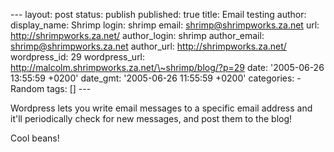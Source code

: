--- layout: post status: publish published: true title: Email testing
author: display\_name: Shrimp login: shrimp email:
shrimp@shrimpworks.za.net url: http://shrimpworks.za.net/ author\_login:
shrimp author\_email: shrimp@shrimpworks.za.net author\_url:
http://shrimpworks.za.net/ wordpress\_id: 29 wordpress\_url:
http://malcolm.shrimpworks.za.net/\~shrimp/blog/?p=29 date: '2005-06-26
13:55:59 +0200' date\_gmt: '2005-06-26 11:55:59 +0200' categories: -
Random tags: \[\] ---

Wordpress lets you write email messages to a specific email address and\
it'll periodically check for new messages, and post them to the blog!

Cool beans!
